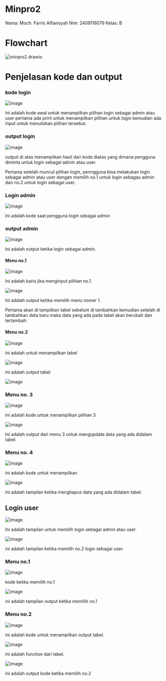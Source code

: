 # Minpro2
Nama: Moch. Farris Alfiansyah Nim: 2409116079 Kelas: B

# Flowchart
![minpro2 drawio](https://github.com/user-attachments/assets/fd0dc6ef-48f5-4c22-8576-842647b4b417)
<br>
# Penjelasan kode dan output

### kode login
![image](https://github.com/user-attachments/assets/b18320a9-458a-49f1-956a-e6bc083bb74e)


Ini adalah kode awal untuk menampilkan pilihan login sebagai admin atau user pertama ada print untuk menampilkan pilihan untuk login kemudian ada input untuk menuliskan pilihan tersebut.

### output login
![image](https://github.com/user-attachments/assets/7a1c4be0-128a-4355-8903-e8761e49a3d3)

output di atas menampilkan hasil dari kode diatas yang dimana pengguna diminta untuk login sebagai admin atau user.

Pertama setelah muncul pilihan login, penngguna bisa melakukan login sebagai admin atau user dengan memilih no.1 untuk login sebagau admin dan no.2 untuk login sebagai user.


### Login admin


![image](https://github.com/user-attachments/assets/896602aa-22f5-46a1-9747-d80f39ba6ae6)


Ini adalah kode saat pengguna login sebagai admin


### output admin


![image](https://github.com/user-attachments/assets/14475edd-0884-49d0-8a9f-636615dbb12d)


Ini adalah output ketika login sebagai admin.

#### Menu no.1


![image](https://github.com/user-attachments/assets/00dd964a-e311-4275-b7ab-4dfc3a4a2cff)


Ini adalah baris jika menginput pilihan no.1.



![image](https://github.com/user-attachments/assets/a86e105f-566f-4779-9057-2d06b9589f52)


Ini adalah output ketika memilih menu nomer 1.

Pertama akan di tampilkan tabel sebelum di tambahkan kemudian setelah di tambahkan data baru maka data yang ada pada tabel akan berubah dan tertambah.


#### Menu no.2


![image](https://github.com/user-attachments/assets/7ad0d68c-6981-4ef0-8a8c-97f7cdb9d77f)

ini adalah untuk menampilkan tabel

![image](https://github.com/user-attachments/assets/1cfe5f6a-5039-4f2a-bf60-40845de71a59)

ini adalah output tabel

![image](https://github.com/user-attachments/assets/c8c67893-fcd9-4274-8fe8-46582eb28068)


### Menu no. 3

![image](https://github.com/user-attachments/assets/78e8fa3d-464d-4eae-8585-5dc441bb7a61)


ini adalah kode untuk menampilkan pilihan 3


![image](https://github.com/user-attachments/assets/b330b68b-7b05-44be-a3c0-bfe8b14428eb)

Ini adalah output dari menu 3 untuk mengupdate data yang ada didalam tabel.


### Menu no. 4


![image](https://github.com/user-attachments/assets/233c3518-5447-4c1a-8a59-d964abadcfc4)

ini adalah kode untuk menampilkan 


![image](https://github.com/user-attachments/assets/a08e5f9e-b4b4-4681-8b8f-c2e3bed42606)

ini adalah tampilan ketika menghapus data yang ada didalam tabel.


## Login user

![image](https://github.com/user-attachments/assets/c3a85616-96ea-40cd-a298-f9d64606d795)

Ini adalah tampilan untuk memilih login sebagai admin atau user.


![image](https://github.com/user-attachments/assets/ea2045f5-aa28-4e42-9f26-7986592b8aff)

ini adalah tampilan ketika memilih no.2 login sebagai user.


### Menu no.1


![image](https://github.com/user-attachments/assets/f34ca4fa-eb7e-4488-8747-5f047d0e249f)

kode ketika memilih no.1


![image](https://github.com/user-attachments/assets/17945729-36a8-4b70-8cab-ccf0af88072f)

ini adalah tampilan output ketika memilih no.1


### Menu no.2


![image](https://github.com/user-attachments/assets/dfa86bfa-91e7-436f-8b9f-aa5ee059a65e)

ini adalah kode untuk menampilkan output tabel.


![image](https://github.com/user-attachments/assets/81de00e7-adb5-4d71-a669-71b42d6ab1a8)

ini adalah function dari tabel.


![image](https://github.com/user-attachments/assets/33d729ea-e34d-490b-ac8f-aabb50c1c0f7)

ini adalah output kode ketika memilih no.2 
















